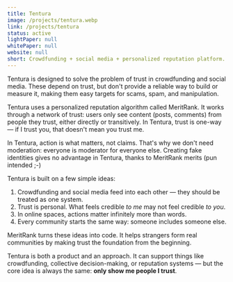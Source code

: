 ```yaml
---
title: Tentura
image: /projects/tentura.webp
link: /projects/tentura
status: active
lightPaper: null
whitePaper: null
website: null
short: Crowdfunding + social media + personalized reputation platform.
---
```


Tentura is designed to solve the problem of trust in crowdfunding and social media. These depend on trust, but don't provide a reliable way to build or measure it, making them easy targets for scams, spam, and manipulation.

Tentura uses a personalized reputation algorithm called MeritRank. It works through a network of trust: users only see content (posts, comments) from people they trust, either directly or transitively. In Tentura, trust is one-way — if I trust you, that doesn't mean you trust me.

In Tentura, action is what matters, not claims. That's why we don't need moderation: everyone is moderator for everyone else. Creating fake identities gives no advantage in Tentura, thanks to MeritRank merits (pun intended ;-)

Tentura is built on a few simple ideas:

1. Crowdfunding and social media feed into each other — they should be treated as one system.
2. Trust is personal. What feels credible *to me* may not feel credible *to you*.
3. In online spaces, actions matter infinitely more than words.
4. Every community starts the same way: someone includes someone else.

MeritRank turns these ideas into code. It helps strangers form real communities by making trust the foundation from the beginning.

Tentura is both a product and an approach. It can support things like crowdfunding, collective decision-making, or reputation systems — but the core idea is always the same: **only show me people I trust**.
